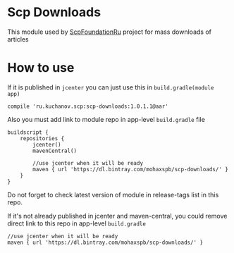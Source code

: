 # Scp Downloads

This module used by [ScpFoundationRu](https://github.com/mohaxspb/ScpFoundationRu) project for mass downloads of articles

# How to use

If it is published in `jcenter` you can just use this in `build.gradle(module app)`

    compile 'ru.kuchanov.scp:scp-downloads:1.0.1.1@aar'
    
Also you must add link to module repo in app-level `build.gradle` file

    buildscript {
        repositories {
            jcenter()
            mavenCentral()

            //use jcenter when it will be ready
            maven { url 'https://dl.bintray.com/mohaxspb/scp-downloads/' }
        }
    }
    
Do not forget to check latest version of module in release-tags list in this repo.

If it's not already published in jcenter and maven-central, you could remove direct link to this repo in app-level `build.gradle`

    //use jcenter when it will be ready
    maven { url 'https://dl.bintray.com/mohaxspb/scp-downloads/' }